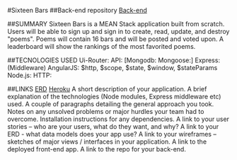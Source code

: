 #Sixteen Bars
##Back-end repository
[Back-end](https://github.com/ahnuce/16barsBackEnd#readme)

##SUMMARY
Sixteen Bars is a MEAN Stack application built from scratch.
Users will be able to sign up and sign in to create, read, update, and destroy "poems".
Poems will contain 16 bars and will be posted and voted upon.
A leaderboard will show the rankings of the most favorited poems.

##TECNOLOGIES USED
Ui-Router:
API: [Mongodb: Mongoose:]
Express: (Middleware)
AngularJS: $http, $scope, $state, $window, $stateParams
Node.js:
HTTP:



##LINKS
[ERD](https://drive.google.com/drive/folders/0B-C2lMqYl8ApZmpTYk1OaUlzOVk)
[Heroku]()
A short description of your application.
A brief explanation of the technologies (Node modules, Express middleware etc) used.
A couple of paragraphs detailing the general approach you took.
Notes on any unsolved problems or major hurdles your team had to overcome.
Installation instructions for any dependencies.
A link to your user stories – who are your users, what do they want, and why?
A link to your ERD - what data models does your app use?
A link to your wireframes – sketches of major views / interfaces in your application.
A link to the deployed front-end app.
A link to the repo for your back-end.
